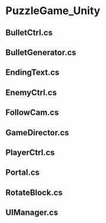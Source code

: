 # PuzzleGame_Unity


## BulletCtrl.cs	

## BulletGenerator.cs

## EndingText.cs	

## EnemyCtrl.cs

## FollowCam.cs	

## GameDirector.cs

## PlayerCtrl.cs

## Portal.cs

## RotateBlock.cs

## UIManager.cs

